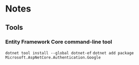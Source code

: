 # Notes


## Tools
### Entity Framework Core command-line tool
``dotnet tool install --global dotnet-ef``
``dotnet add package Microsoft.AspNetCore.Authentication.Google``

